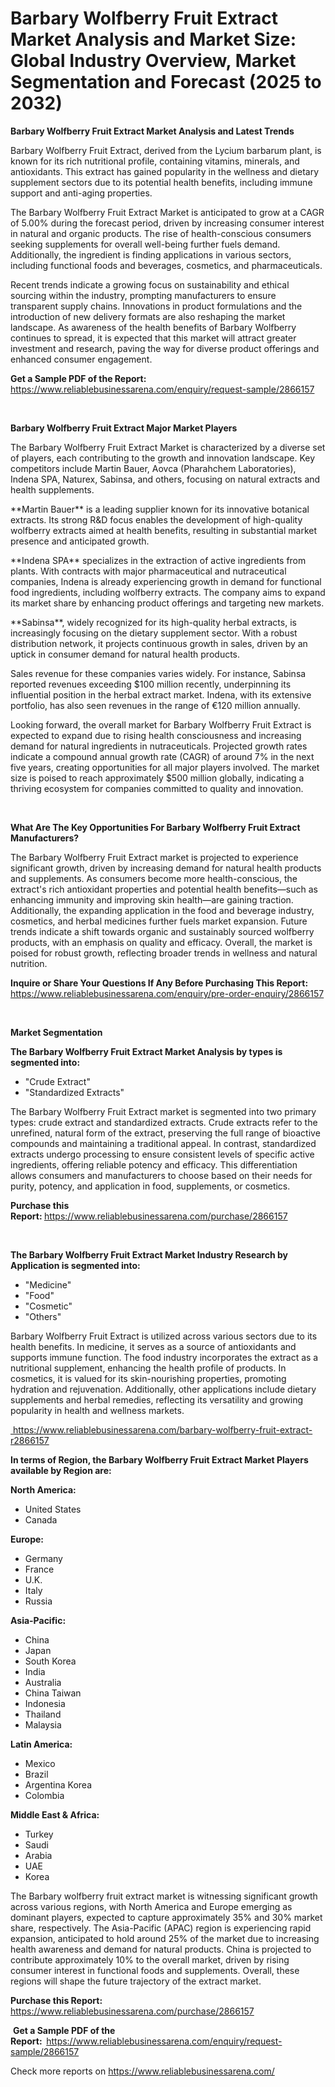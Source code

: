 <p><h1>Barbary Wolfberry Fruit Extract Market Analysis and Market Size: Global Industry Overview, Market Segmentation and Forecast (2025 to 2032)</h1></p><p><strong>Barbary Wolfberry Fruit Extract Market Analysis and Latest Trends</strong></p>
<p><p>Barbary Wolfberry Fruit Extract, derived from the Lycium barbarum plant, is known for its rich nutritional profile, containing vitamins, minerals, and antioxidants. This extract has gained popularity in the wellness and dietary supplement sectors due to its potential health benefits, including immune support and anti-aging properties.</p><p>The Barbary Wolfberry Fruit Extract Market is anticipated to grow at a CAGR of 5.00% during the forecast period, driven by increasing consumer interest in natural and organic products. The rise of health-conscious consumers seeking supplements for overall well-being further fuels demand. Additionally, the ingredient is finding applications in various sectors, including functional foods and beverages, cosmetics, and pharmaceuticals.</p><p>Recent trends indicate a growing focus on sustainability and ethical sourcing within the industry, prompting manufacturers to ensure transparent supply chains. Innovations in product formulations and the introduction of new delivery formats are also reshaping the market landscape. As awareness of the health benefits of Barbary Wolfberry continues to spread, it is expected that this market will attract greater investment and research, paving the way for diverse product offerings and enhanced consumer engagement.</p></p>
<p><strong>Get a Sample PDF of the Report:&nbsp;</strong> <a href="https://www.reliablebusinessarena.com/enquiry/request-sample/2866157?utm_campaign=2887&utm_medium=2&utm_source=Github&utm_content=ia&utm_term=12032025&utm_id=barbary-wolfberry-fruit-extract">https://www.reliablebusinessarena.com/enquiry/request-sample/2866157</a></p>
<p>&nbsp;</p>
<p><strong>Barbary Wolfberry Fruit Extract Major Market Players</strong></p>
<p><p>The Barbary Wolfberry Fruit Extract Market is characterized by a diverse set of players, each contributing to the growth and innovation landscape. Key competitors include Martin Bauer, Aovca (Pharahchem Laboratories), Indena SPA, Naturex, Sabinsa, and others, focusing on natural extracts and health supplements.</p><p>**Martin Bauer** is a leading supplier known for its innovative botanical extracts. Its strong R&D focus enables the development of high-quality wolfberry extracts aimed at health benefits, resulting in substantial market presence and anticipated growth.</p><p>**Indena SPA** specializes in the extraction of active ingredients from plants. With contracts with major pharmaceutical and nutraceutical companies, Indena is already experiencing growth in demand for functional food ingredients, including wolfberry extracts. The company aims to expand its market share by enhancing product offerings and targeting new markets.</p><p>**Sabinsa**, widely recognized for its high-quality herbal extracts, is increasingly focusing on the dietary supplement sector. With a robust distribution network, it projects continuous growth in sales, driven by an uptick in consumer demand for natural health products.</p><p>Sales revenue for these companies varies widely. For instance, Sabinsa reported revenues exceeding $100 million recently, underpinning its influential position in the herbal extract market. Indena, with its extensive portfolio, has also seen revenues in the range of €120 million annually.</p><p>Looking forward, the overall market for Barbary Wolfberry Fruit Extract is expected to expand due to rising health consciousness and increasing demand for natural ingredients in nutraceuticals. Projected growth rates indicate a compound annual growth rate (CAGR) of around 7% in the next five years, creating opportunities for all major players involved. The market size is poised to reach approximately $500 million globally, indicating a thriving ecosystem for companies committed to quality and innovation.</p></p>
<p>&nbsp;</p>
<p><strong>What Are The Key Opportunities For Barbary Wolfberry Fruit Extract Manufacturers?</strong></p>
<p><p>The Barbary Wolfberry Fruit Extract market is projected to experience significant growth, driven by increasing demand for natural health products and supplements. As consumers become more health-conscious, the extract's rich antioxidant properties and potential health benefits—such as enhancing immunity and improving skin health—are gaining traction. Additionally, the expanding application in the food and beverage industry, cosmetics, and herbal medicines further fuels market expansion. Future trends indicate a shift towards organic and sustainably sourced wolfberry products, with an emphasis on quality and efficacy. Overall, the market is poised for robust growth, reflecting broader trends in wellness and natural nutrition.</p></p>
<p><strong>Inquire or Share Your Questions If Any Before Purchasing This Report:</strong> <a href="https://www.reliablebusinessarena.com/enquiry/pre-order-enquiry/2866157?utm_campaign=2887&utm_medium=2&utm_source=Github&utm_content=ia&utm_term=12032025&utm_id=barbary-wolfberry-fruit-extract">https://www.reliablebusinessarena.com/enquiry/pre-order-enquiry/2866157</a></p>
<p>&nbsp;</p>
<p><strong>Market Segmentation</strong></p>
<p><strong>The Barbary Wolfberry Fruit Extract Market Analysis by types is segmented into:</strong></p>
<p><ul><li>"Crude Extract"</li><li>"Standardized Extracts"</li></ul></p>
<p><p>The Barbary Wolfberry Fruit Extract market is segmented into two primary types: crude extract and standardized extracts. Crude extracts refer to the unrefined, natural form of the extract, preserving the full range of bioactive compounds and maintaining a traditional appeal. In contrast, standardized extracts undergo processing to ensure consistent levels of specific active ingredients, offering reliable potency and efficacy. This differentiation allows consumers and manufacturers to choose based on their needs for purity, potency, and application in food, supplements, or cosmetics.</p></p>
<p><strong>Purchase this Report:&nbsp;</strong><a href="https://www.reliablebusinessarena.com/purchase/2866157?utm_campaign=2887&utm_medium=2&utm_source=Github&utm_content=ia&utm_term=12032025&utm_id=barbary-wolfberry-fruit-extract">https://www.reliablebusinessarena.com/purchase/2866157</a></p>
<p>&nbsp;</p>
<p><strong>The Barbary Wolfberry Fruit Extract Market Industry Research by Application is segmented into:</strong></p>
<p><ul><li>"Medicine"</li><li>"Food"</li><li>"Cosmetic"</li><li>"Others"</li></ul></p>
<p><p>Barbary Wolfberry Fruit Extract is utilized across various sectors due to its health benefits. In medicine, it serves as a source of antioxidants and supports immune function. The food industry incorporates the extract as a nutritional supplement, enhancing the health profile of products. In cosmetics, it is valued for its skin-nourishing properties, promoting hydration and rejuvenation. Additionally, other applications include dietary supplements and herbal remedies, reflecting its versatility and growing popularity in health and wellness markets.</p></p>
<p><a href="https://www.reliablebusinessarena.com/barbary-wolfberry-fruit-extract-r2866157?utm_campaign=2887&utm_medium=2&utm_source=Github&utm_content=ia&utm_term=12032025&utm_id=barbary-wolfberry-fruit-extract">&nbsp;https://www.reliablebusinessarena.com/barbary-wolfberry-fruit-extract-r2866157</a></p>
<p><strong>In terms of Region, the Barbary Wolfberry Fruit Extract Market Players available by Region are:</strong></p>
<p>
    <p> <strong> North America: </strong>
        <ul>
            <li>United States</li>
            <li>Canada</li>
        </ul>
        </p> 
    <p> <strong> Europe: </strong>
        <ul>
            <li>Germany</li>
            <li>France</li>
            <li>U.K.</li>
            <li>Italy</li>
            <li>Russia</li>
        </ul>
        </p> 
    <p> <strong> Asia-Pacific: </strong>
        <ul>
            <li>China</li>
            <li>Japan</li>
            <li>South Korea</li>
            <li>India</li>
            <li>Australia</li>
            <li>China Taiwan</li>
            <li>Indonesia</li>
            <li>Thailand</li>
            <li>Malaysia</li>
        </ul>
        </p> 
    <p> <strong> Latin America: </strong>
        <ul>
            <li>Mexico</li>
            <li>Brazil</li>
            <li>Argentina Korea</li>
            <li>Colombia</li>
        </ul>
        </p> 
    <p> <strong> Middle East & Africa: </strong>
        <ul>
            <li>Turkey</li>
            <li>Saudi</li>
            <li>Arabia</li>
            <li>UAE</li>
            <li>Korea</li>
        </ul>
    </p>
    </p>
<p><p>The Barbary wolfberry fruit extract market is witnessing significant growth across various regions, with North America and Europe emerging as dominant players, expected to capture approximately 35% and 30% market share, respectively. The Asia-Pacific (APAC) region is experiencing rapid expansion, anticipated to hold around 25% of the market due to increasing health awareness and demand for natural products. China is projected to contribute approximately 10% to the overall market, driven by rising consumer interest in functional foods and supplements. Overall, these regions will shape the future trajectory of the extract market.</p></p>
<p><strong>Purchase this Report: </strong><a href="https://www.reliablebusinessarena.com/purchase/2866157?utm_campaign=2887&utm_medium=2&utm_source=Github&utm_content=ia&utm_term=12032025&utm_id=barbary-wolfberry-fruit-extract">https://www.reliablebusinessarena.com/purchase/2866157</a></p>
<p>&nbsp;<strong>Get a Sample PDF of the Report:&nbsp;&nbsp;</strong><a href="https://www.reliablebusinessarena.com/enquiry/request-sample/2866157?utm_campaign=2887&utm_medium=2&utm_source=Github&utm_content=ia&utm_term=12032025&utm_id=barbary-wolfberry-fruit-extract">https://www.reliablebusinessarena.com/enquiry/request-sample/2866157</a></p>
<p><strong></strong></p>
<p>Check more reports on <a href="https://www.reliablebusinessarena.com/?utm_campaign=2887&utm_medium=2&utm_source=Github&utm_content=ia&utm_term=12032025&utm_id=barbary-wolfberry-fruit-extract">https://www.reliablebusinessarena.com/</a></p>